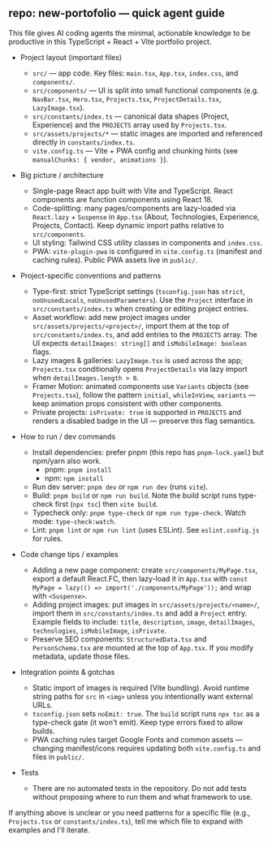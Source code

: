 ## repo: new-portofolio — quick agent guide

This file gives AI coding agents the minimal, actionable knowledge to be productive in this TypeScript + React + Vite portfolio project.

- Project layout (important files)

  - `src/` — app code. Key files: `main.tsx`, `App.tsx`, `index.css`, and `components/`.
  - `src/components/` — UI is split into small functional components (e.g. `NavBar.tsx`, `Hero.tsx`, `Projects.tsx`, `ProjectDetails.tsx`, `LazyImage.tsx`).
  - `src/constants/index.ts` — canonical data shapes (Project, Experience) and the `PROJECTS` array used by `Projects.tsx`.
  - `src/assets/projects/*` — static images are imported and referenced directly in `constants/index.ts`.
  - `vite.config.ts` — Vite + PWA config and chunking hints (see `manualChunks: { vendor, animations }`).

- Big picture / architecture

  - Single-page React app built with Vite and TypeScript. React components are function components using React 18.
  - Code-splitting: many pages/components are lazy-loaded via `React.lazy` + `Suspense` in `App.tsx` (About, Technologies, Experience, Projects, Contact). Keep dynamic import paths relative to `src/components`.
  - UI styling: Tailwind CSS utility classes in components and `index.css`.
  - PWA: `vite-plugin-pwa` is configured in `vite.config.ts` (manifest and caching rules). Public PWA assets live in `public/`.

- Project-specific conventions and patterns

  - Type-first: strict TypeScript settings (`tsconfig.json` has `strict`, `noUnusedLocals`, `noUnusedParameters`). Use the `Project` interface in `src/constants/index.ts` when creating or editing project entries.
  - Asset workflow: add new project images under `src/assets/projects/<project>/`, import them at the top of `src/constants/index.ts`, and add entries to the `PROJECTS` array. The UI expects `detailImages: string[]` and `isMobileImage: boolean` flags.
  - Lazy images & galleries: `LazyImage.tsx` is used across the app; `Projects.tsx` conditionally opens `ProjectDetails` via lazy import when `detailImages.length > 0`.
  - Framer Motion: animated components use `Variants` objects (see `Projects.tsx`), follow the pattern `initial`, `whileInView`, `variants` — keep animation props consistent with other components.
  - Private projects: `isPrivate: true` is supported in `PROJECTS` and renders a disabled badge in the UI — preserve this flag semantics.

- How to run / dev commands

  - Install dependencies: prefer pnpm (this repo has `pnpm-lock.yaml`) but npm/yarn also work.
    - pnpm: `pnpm install`
    - npm: `npm install`
  - Run dev server: `pnpm dev` or `npm run dev` (runs `vite`).
  - Build: `pnpm build` or `npm run build`. Note the build script runs type-check first (`npx tsc`) then `vite build`.
  - Typecheck only: `pnpm type-check` or `npm run type-check`. Watch mode: `type-check:watch`.
  - Lint: `pnpm lint` or `npm run lint` (uses ESLint). See `eslint.config.js` for rules.

- Code change tips / examples

  - Adding a new page component: create `src/components/MyPage.tsx`, export a default React.FC, then lazy-load it in `App.tsx` with `const MyPage = lazy(() => import('./components/MyPage'));` and wrap with `<Suspense>`.
  - Adding project images: put images in `src/assets/projects/<name>/`, import them in `src/constants/index.ts` and add a `Project` entry. Example fields to include: `title`, `description`, `image`, `detailImages`, `technologies`, `isMobileImage`, `isPrivate`.
  - Preserve SEO components: `StructuredData.tsx` and `PersonSchema.tsx` are mounted at the top of `App.tsx`. If you modify metadata, update those files.

- Integration points & gotchas

  - Static import of images is required (Vite bundling). Avoid runtime string paths for `src` in `<img>` unless you intentionally want external URLs.
  - `tsconfig.json` sets `noEmit: true`. The `build` script runs `npx tsc` as a type-check gate (it won't emit). Keep type errors fixed to allow builds.
  - PWA caching rules target Google Fonts and common assets — changing manifest/icons requires updating both `vite.config.ts` and files in `public/`.

- Tests
  - There are no automated tests in the repository. Do not add tests without proposing where to run them and what framework to use.

If anything above is unclear or you need patterns for a specific file (e.g., `Projects.tsx` or `constants/index.ts`), tell me which file to expand with examples and I'll iterate.
